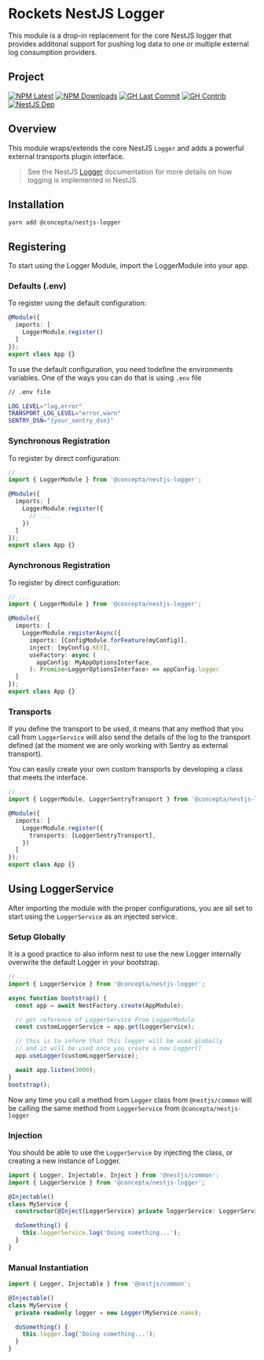 # Rockets NestJS Logger

This module is a drop-in replacement for the core NestJS logger that provides additonal support for pushing log data
to one or multiple external log consumption providers.

## Project

[![NPM Latest](https://img.shields.io/npm/v/@concepta/nestjs-logger)](https://www.npmjs.com/package/@concepta/nestjs-logger)
[![NPM Downloads](https://img.shields.io/npm/dw/@conceptadev/nestjs-logger)](https://www.npmjs.com/package/@concepta/nestjs-logger)
[![GH Last Commit](https://img.shields.io/github/last-commit/conceptadev/rockets?logo=github)](https://github.com/conceptadev/rockets)
[![GH Contrib](https://img.shields.io/github/contributors/conceptadev/rockets?logo=github)](https://github.com/conceptadev/rockets/graphs/contributors)
[![NestJS Dep](https://img.shields.io/github/package-json/dependency-version/conceptadev/rockets/@nestjs/common?label=NestJS&logo=nestjs&filename=packages%2Fnestjs-common%2Fpackage.json)](https://www.npmjs.com/package/@nestjs/common)

## Overview

This module wraps/extends the core NestJS `Logger` and adds a powerful external transports plugin interface.

> See the NestJS [Logger](https://docs.nestjs.com/techniques/logger) documentation
> for more details on how logging is implemented in NestJS.

## Installation

`yarn add @concepta/nestjs-logger`

## Registering

To start using the Logger Module, import the LoggerModule into your app.

### Defaults (.env)

To register using the default configuration:

```ts
@Module({
  imports: [
    LoggerModule.register()
  ]
});
export class App {}
```

To use the default configuration, you need todefine the environments variables.
One of the ways you can do that is using `.env` file

```zsh
// .env file

LOG_LEVEL="log,error"
TRANSPORT_LOG_LEVEL="error,warn"
SENTRY_DSN="{your_sentry_dsn}"
```

### Synchronous Registration

To register by direct configuration:

```ts
// ...
import { LoggerModule } from '@concepta/nestjs-logger';

@Module({
  imports: [
    LoggerModule.register({
      // ...
    })
  ]
});
export class App {}
```

### Aynchronous Registration

To register by direct configuration:

```ts
// ...
import { LoggerModule } from '@concepta/nestjs-logger';

@Module({
  imports: [
    LoggerModule.registerAsync({
      imports: [ConfigModule.forFeature(myConfig)],
      inject: [myConfig.KEY],
      useFactory: async (
        appConfig: MyAppOptionsInterface,
      ): Promise<LoggerOptionsInterface> => appConfig.logger
  ]
});
export class App {}
```

### Transports

If you define the transport to be used, it means that any method that you call from `LoggerService`
will also send the details of the log to the transport defined
(at the moment we are only working with Sentry as external transport).

You can easily create your own custom transports by developing a class that meets the interface.

```ts
// ...
import { LoggerModule, LoggerSentryTransport } from '@concepta/nestjs-logger';

@Module({
  imports: [
    LoggerModule.register({
      transports: [LoggerSentryTransport],
    })
  ]
});
export class App {}
```

## Using LoggerService

After importing the module with the proper configurations, you are all set to start using the `LoggerService` as an injected service.

### Setup Globally

It is a good practice to also inform nest to use the new Logger internally overwrite the default Logger in your bootstrap.

```ts
// ...
import { LoggerService } from '@concepta/nestjs-logger';

async function bootstrap() {
  const app = await NestFactory.create(AppModule);

  // get reference of LoggerService From LoggerModule
  const customLoggerService = app.get(LoggerService);

  // this is to inform that this logger will be used globally
  // and it will be used once you create a new Logger()
  app.useLogger(customLoggerService);

  await app.listen(3000);
}
bootstrap();
```

Now any time you call a method from `Logger` class from `@nestjs/common` will be calling the same
method from `LoggerService` from `@concepta/nestjs-logger`

### Injection

You should be able to use the `LoggerService` by injecting the class, or creating a new instance of Logger.

```ts
import { Logger, Injectable, Inject } from '@nestjs/common';
import { LoggerService } from '@concepta/nestjs-logger';

@Injectable()
class MyService {
  constructor(@Inject(LoggerService) private loggerService: LoggerService) {}

  doSomething() {
    this.loggerService.log('Doing something...');
  }
}
```

### Manual Instantiation

```ts
import { Logger, Injectable } from '@nestjs/common';

@Injectable()
class MyService {
  private readonly logger = new Logger(MyService.name);

  doSomething() {
    this.logger.log('Doing something...');
  }
}
```

